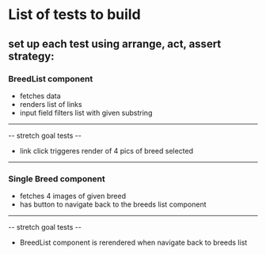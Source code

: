 # List of tests to build
## set up each test using arrange, act, assert strategy:
### BreedList component
* fetches data
* renders list of links
* input field filters list with given substring
---
-- stretch goal tests --
* link click triggeres render of 4 pics of breed selected
___
### Single Breed component
* fetches 4 images of given breed
* has button to navigate back to the breeds list component
---
-- stretch goal tests --
* BreedList component is rerendered when navigate back to breeds list


